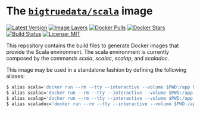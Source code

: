 # The [`bigtruedata/scala`](https://hub.docker.com/r/bigtruedata/scala/) image

[![Latest Version](https://images.microbadger.com/badges/version/bigtruedata/scala.svg)](https://microbadger.com/images/bigtruedata/scala)
[![Image Layers](https://images.microbadger.com/badges/image/bigtruedata/scala.svg)](https://microbadger.com/images/bigtruedata/scala)
[![Docker Pulls](https://img.shields.io/docker/pulls/bigtruedata/scala.svg)](https://hub.docker.com/r/bigtruedata/scala/)
[![Docker Stars](https://img.shields.io/docker/stars/bigtruedata/scala.svg)](https://hub.docker.com/r/bigtruedata/scala/)
[![Build Status](https://travis-ci.org/bigtruedata/docker-scala.svg?branch=master)](https://travis-ci.org/bigtruedata/docker-scala)
[![License: MIT](https://img.shields.io/badge/License-MIT-yellow.svg)](https://opensource.org/licenses/MIT)

This repository contains the build files to generate Docker images that provide the Scala environment. The scala environment is currently composed by the commands _scala_, _scalac_, _scalap_, and _scaladoc_.

This image may be used in a standalone fashion by defining the following aliases:
```sh
$ alias scala='docker run --rm --tty --interactive --volume $PWD:/app bigtruedata/scala scala'
$ alias scalac='docker run --rm --tty --interactive --volume $PWD:/app bigtruedata/scala scalac'
$ alias scalap='docker run --rm --tty --interactive --volume $PWD:/app bigtruedata/scala scalap'
$ alias scaladoc='docker run --rm --tty --interactive --volume $PWD:/app bigtruedata/scala scaladoc'
```
